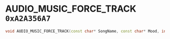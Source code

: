 # AUDIO_MUSIC_FORCE_TRACK `0xA2A356A7`

```cpp
void AUDIO_MUSIC_FORCE_TRACK(const char* SongName, const char* Mood, int _Unk2, int _Unk3, int _Unk4, float _Unk5, int _Unk6);
```